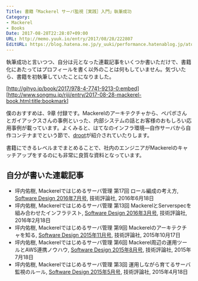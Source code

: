 ```yaml
---
Title: 書籍「Mackerel サーバ監視［実践］入門」執筆成功
Category:
- Mackerel
- Books
Date: 2017-08-28T22:28:07+09:00
URL: http://memo.yuuk.io/entry/2017/08/28/222807
EditURL: https://blog.hatena.ne.jp/y_uuki/performance.hatenablog.jp/atom/entry/8599973812292906379
---
```


執筆成功と言いつつ、自分は元となった連載記事をいくつか書いただけで、書籍化にあたってはプロフィールを書く以外のことは何もしていません。気づいたら、書籍を初執筆していたことになりました。

[http://gihyo.jp/book/2017/978-4-7741-9213-0:embed]
[http://www.songmu.jp/riji/entry/2017-08-28-mackerel-book.html:title:bookmark]

僕のおすすめは、9章 付録です。Mackerelのアーキテクチャから、ペパボさんとガイアックスさんの事例といった、内部システムの話とお客様のおもしろい応用事例が載っています。よくみると、はてなのインフラ環境―自作サーバから自作コンテナまでという節で、[droot](https://github.com/yuuki/droot)が紹介されていたりします。

書籍にできるレベルまでまとめることで、社内のエンジニアがMackerelのキャッチアップをするのにも非常に良質な資料となっています。

## 自分が書いた連載記事

- 坪内佑樹, Mackerelではじめるサーバ管理 第17回 ロール編成の考え方, [Software Design 2016年7月号](http://gihyo.jp/magazine/SD/archive/2016/201607), 技術評論社, 2016年6月18日
- 坪内佑樹, Mackerelではじめるサーバ管理 第13回 MackerelとServerspecを組み合わせたインフラテスト, [Software Design 2016年3月号](http://gihyo.jp/magazine/SD/archive/2016/201603), 技術評論社, 2016年2月18日
- 坪内佑樹, Mackerelではじめるサーバ管理 第9回 Mackerelのアーキテクチャを知る, [Software Design 2015年11月号](http://gihyo.jp/magazine/SD/archive/2015/201511), 技術評論社, 2015年10月17日
- 坪内佑樹, Mackerelではじめるサーバ管理 第6回 Mackerel周辺の運用ツールとAWS連携ノウハウ, [Software Design 2015年8月号](http://gihyo.jp/magazine/SD/archive/2015/201508), 技術評論社, 2015年7月18日
- 坪内佑樹, Mackerelではじめるサーバ管理 第3回 運用しながら育てるサーバ監視のルール, [Software Design 2015年5月号](http://gihyo.jp/magazine/SD/archive/2015/201505), 技術評論社, 2015年4月18日
